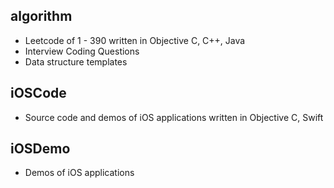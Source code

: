 ## algorithm

* Leetcode of 1 - 390 written in Objective C, C++, Java
* Interview Coding Questions
* Data structure templates

## iOSCode

* Source code and demos of iOS applications written in Objective C, Swift

## iOSDemo

* Demos of iOS applications
